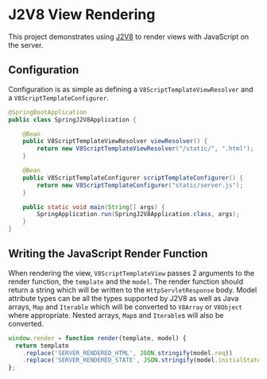 # J2V8 View Rendering

This project demonstrates using [J2V8](https://github.com/eclipsesource/J2V8) to render views with JavaScript on the server.

## Configuration
Configuration is as simple as defining a `V8ScriptTemplateViewResolver` and a `V8ScriptTemplateConfigurer`.

```java
@SpringBootApplication
public class SpringJ2V8Application {

    @Bean
    public V8ScriptTemplateViewResolver viewResolver() {
        return new V8ScriptTemplateViewResolver("/static/", ".html");
    }

    @Bean
    public V8ScriptTemplateConfigurer scriptTemplateConfigurer() {
        return new V8ScriptTemplateConfigurer("static/server.js");
    }

    public static void main(String[] args) {
        SpringApplication.run(SpringJ2V8Application.class, args);
    }
}
```

## Writing the JavaScript Render Function
When rendering the view, `V8ScriptTemplateView` passes 2 arguments to the render function, the `template` and the `model`.
The render function should return a string which will be written to the `HttpServletResponse` body.  Model attribute types
can be all the types supported by J2V8 as well as Java arrays, `Map` and `Iterable` which will be converted to `V8Array`
or `V8Object` where appropriate.  Nested arrays, `Map`s and `Iterable`s will also be converted.

```javascript
window.render = function render(template, model) {
  return template
    .replace('SERVER_RENDERED_HTML', JSON.stringify(model.req))
    .replace('SERVER_RENDERED_STATE', JSON.stringify(model.initialState));
};
```